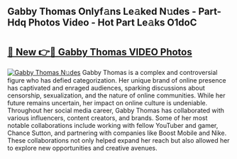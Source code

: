 ## Gabby Thomas Onlyf𝚊ns Le𝚊ked N𝚞des - Part-Hdq Photos Video - Hot Part Le𝚊ks O1doC

# <h2><a href="http://ab75491.deff.icu/?id=Gabby+Thomas">🔗 New 👉🔴 Gabby Thomas VIDEO Photos</a></h2>

[![Gabby Thomas N𝚞des](https://i.imgur.com/rIISA9y.gif)](http://ab75491.deff.icu/?id=Gabby+Thomas)
Gabby Thomas is a complex and controversial figure who has defied categorization. Her unique brand of online presence has captivated and enraged audiences, sparking discussions about censorship, sexualization, and the nature of online communities. While her future remains uncertain, her impact on online culture is undeniable. Throughout her social media career, Gabby Thomas has collaborated with various influencers, content creators, and brands. Some of her most notable collaborations include working with fellow YouTuber and gamer, Chance Sutton, and partnering with companies like Boost Mobile and Nike. These collaborations not only helped expand her reach but also allowed her to explore new opportunities and creative avenues.
